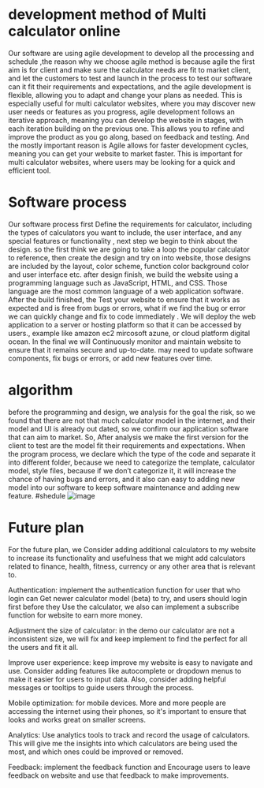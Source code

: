 # development method of Multi calculator online
Our software are using agile development to develop all the processing and schedule ,the reason why we choose agile method is because agile the first aim is for client and make sure the calculator needs are fit to market client, and let the customers to test and launch in the process to test our software can it fit their requirements and expectations, and the agile development is flexible, allowing you to adapt and change your plans as needed. This is especially useful for multi calculator websites, where you may discover new user needs or features as you progress, agile development follows an iterative approach, meaning you can develop the website in stages, with each iteration building on the previous one. This allows you to refine and improve the product as you go along, based on feedback and testing. And the mostly important reason is Agile allows for faster development cycles, meaning you can get your website to market faster. This is important for multi calculator websites, where users may be looking for a quick and efficient tool.

# Software process
Our software process first Define the requirements for calculator, including the types of calculators you want to include, the user interface, and any special features or functionality , next step we begin to think about the design.
 so the first think we are going to take a loop the popular calculator to reference, then create the design and try on into website, those designs are included by the layout, color scheme, function color background color and user interface etc. 
after design finish, we build the website using a programming language such as JavaScript, HTML, and CSS. Those language are the most common language of a web application software.
After the build finished, the Test your website to ensure that it works as expected and is free from bugs or errors, what if we find the bug or error we can quickly change and fix to code immediately .
We will deploy the web application to a server or hosting platform so that it can be accessed by users., example like amazon ec2 mircosoft azune, or cloud platform digital ocean.
In the final we will Continuously monitor and maintain  website to ensure that it remains secure and up-to-date.  may need to update software components, fix bugs or errors, or add new features over time.
# algorithm
before the programming and design, we analysis for the goal the risk, so we found that there are not that much calculator model in the internet, and their model and UI is already out dated, so we confirm our application software that can aim to market. So, After analysis we make the first version for the client to test are the model fit their requirements and expectations. When the program process, we declare which the type of the code and separate it into different folder, because we need to categorize the template, calculator model, style files, because if we don’t categorize it, it will increase the chance of having bugs and errors, and it also can easy to adding new model into our software to keep software maintenance and adding new feature. 
#shedule
![image](https://user-images.githubusercontent.com/126055518/232263567-611dfc8f-bcd4-4bd9-81d1-07153fbaab44.png)

# Future plan
For the future plan, we Consider adding additional calculators to my website to increase its functionality and usefulness that we might add calculators related to finance, health, fitness, currency or any other area that is relevant to.

Authentication: implement the authentication function for user that who login can
Get newer calculator model (beta) to try, and users should login first before they
Use the calculator, we also can implement a subscribe function for website to earn more money.

Adjustment the size of calculator: in the demo our calculator are not a inconsistent size, we will fix and keep implement to find the perfect for all the users and fit it all.

Improve user experience: keep improve my website is easy to navigate and use. Consider adding features like autocomplete or dropdown menus to make it easier for users to input data. Also, consider adding helpful messages or tooltips to guide users through the process.

Mobile optimization: for mobile devices. More and more people are accessing the internet using their phones, so it's important to ensure that looks and works great on smaller screens.

Analytics: Use analytics tools to track and record the usage of calculators. This will give me the insights into which calculators are being used the most, and which ones could be improved or removed.

Feedback: implement the feedback function and Encourage users to leave feedback on website and use that feedback to make improvements.
